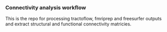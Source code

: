 ### Connectivity analysis workflow
This is the repo for processing tractoflow, fmriprep and freesurfer outputs and extract structural and functional connectivity matricies. 
